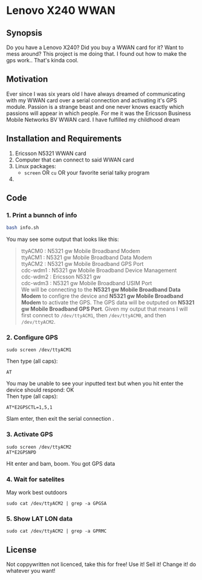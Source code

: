 # Lenovo X240 WWAN

## Synopsis

Do you have a Lenovo X240? Did you buy a WWAN card for it? Want to mess around? This project is me doing that. I found out how to make the gps work.. That's kinda cool.

## Motivation

Ever since I was six years old I have always dreamed of communicating with my WWAN card over a serial connection and activating it's GPS module. Passion is a strange beast and one never knows exactly which passions will appear in which people. For me it was the Ericsson Business Mobile Networks BV WWAN card. I have fulfilled my childhood dream

## Installation and Requirements

1. Ericsson N5321 WWAN card
2. Computer that can connect to said WWAN card
3. Linux packages:
	- ```screen``` OR ```cu``` OR your favorite serial talky program
4. 

## Code

### 1. Print a bunnch of info
```bash
bash info.sh
```
You may see some output that looks like this:    
> ttyACM0 : N5321 gw Mobile Broadband Modem  
> ttyACM1 : N5321 gw Mobile Broadband Data Modem  
> ttyACM2 : N5321 gw Mobile Broadband GPS Port  
> cdc-wdm1 : N5321 gw Mobile Broadband Device Management  
> cdc-wdm2 : Ericsson N5321 gw  
> cdc-wdm3 : N5321 gw Mobile Broadband USIM Port  
We will be connecting to the **N5321 gw Mobile Broadband Data Modem** to configre the device and **N5321 gw Mobile Broadband Modem** to activate the GPS. The GPS data will be outputed on **N5321 gw Mobile Broadband GPS Port**. Given my output that means I will first connect to ```/dev/ttyACM1```, then ```/dev/ttyACM0```, and then ```/dev/ttyACM2```.

### 2. Configure GPS
```
sudo screen /dev/ttyACM1
```
Then type (all caps):
```
AT
```
You may be unable to see your inputted text but when you hit enter the device should respond: OK  
Then type (all caps):
```
AT*E2GPSCTL=1,5,1
```
Slam enter, then exit the serial connection .  

### 3. Activate GPS
```
sudo screen /dev/ttyACM2
AT*E2GPSNPD
```
Hit enter and bam, boom. You got GPS data

### 4. Wait for satelites
May work best outdoors
```
sudo cat /dev/ttyACM2 | grep -a GPGSA
```

### 5. Show LAT LON data
```
sudo cat /dev/ttyACM2 | grep -a GPRMC
```

## License

Not coppywritten not licenced, take this for free! Use it! Sell it! Change it! do whatever you want!
